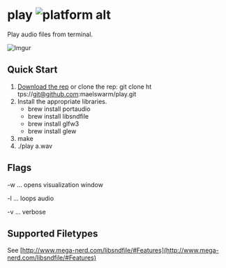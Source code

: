 # play ![platform alt](https://img.shields.io/badge/platform-macOS-blue.svg?style=flat)
Play audio files from terminal.

![Imgur](https://i.imgur.com/0YHDKpW.png)

## Quick Start

1. [Download the rep](https://github.com/roecrew/play/archive/master.zip) or clone the rep: git clone ht&#8203;tps://git@github.com:maelswarm/play.git
2. Install the appropriate libraries.
   * brew install portaudio
   * brew install libsndfile
   * brew install glfw3
   * brew install glew
3. make
4. ./play a.wav

## Flags

-w ... opens visualization window

-l ... loops audio

-v ... verbose

## Supported Filetypes

See [http://www.mega-nerd.com/libsndfile/#Features](http://www.mega-nerd.com/libsndfile/#Features)
